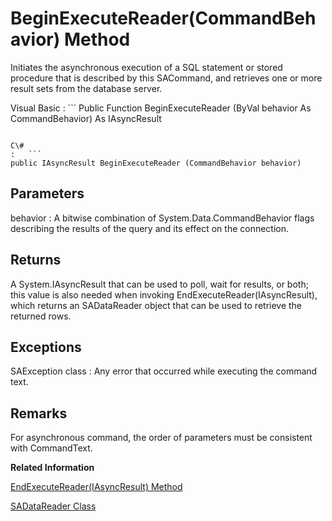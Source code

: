 <!-- loio3c0ec2736c5f1014970983517b4d578d -->

# BeginExecuteReader\(CommandBehavior\) Method

Initiates the asynchronous execution of a SQL statement or stored procedure that is described by this SACommand, and retrieves one or more result sets from the database server.



Visual Basic
:   ```
Public Function BeginExecuteReader (ByVal behavior As CommandBehavior) As IAsyncResult
```

C\#
:   ```
public IAsyncResult BeginExecuteReader (CommandBehavior behavior)
```



## Parameters

behavior
:   A bitwise combination of System.Data.CommandBehavior flags describing the results of the query and its effect on the connection.



## Returns

A System.IAsyncResult that can be used to poll, wait for results, or both; this value is also needed when invoking EndExecuteReader\(IAsyncResult\), which returns an SADataReader object that can be used to retrieve the returned rows.



## Exceptions

SAException class
:   Any error that occurred while executing the command text.



## Remarks

For asynchronous command, the order of parameters must be consistent with CommandText.

**Related Information**  


[EndExecuteReader\(IAsyncResult\) Method](endexecutereader-iasyncresult-method-3c0f477.md "Finishes asynchronous execution of a SQL statement or stored procedure, returning the requested SADataReader.")

[SADataReader Class](sadatareader-class-3c181c1.md "A read-only, forward-only result set from a query or stored procedure.")

